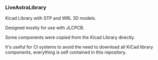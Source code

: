 ### LiveAstraLibrary


Kicad Library with STP and WRL 3D models.

Designed mostly for use with JLCPCB.

Some components were copied from the Kicad Library directly.

It's useful for CI systems to avoid the need to download all KiCad library components, everything is self contained in this repository.
